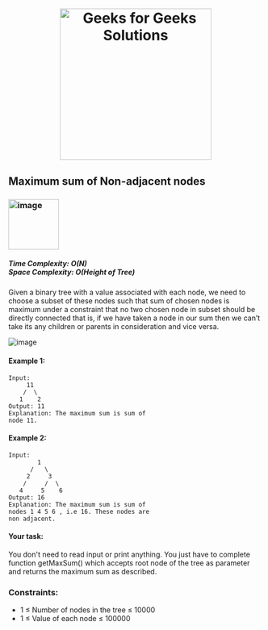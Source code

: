 <h1 align="center"><a href="https://www.linkedin.com/in/antriksh1305/"><img src="https://repository-images.githubusercontent.com/389729275/371ba38b-8a03-4bff-916c-c3fa5396ceda" alt="Geeks for Geeks Solutions" width="300"></a>
</h1>


## Maximum sum of Non-adjacent nodes

<h3><img width="100" alt="image" src="https://user-images.githubusercontent.com/100402656/215281956-745bfdd6-2534-44d3-8d9d-02f12cd7dbcc.png"></h3>

<h5>Time Complexity: <b>O(N)</b> <br>Space Complexity: <b>O(Height of Tree)</b></h5>

Given a binary tree with a value associated with each node, we need to choose a subset of these nodes such that sum of chosen nodes is maximum under a constraint that no two chosen node in subset should be directly connected that is, if we have taken a node in our sum then we can’t take its any children or parents in consideration and vice versa.

![image](https://github.com/Antriksh1305/Antriksh-DSA/assets/100402656/69c682f2-15ec-49d5-989a-8943077ca215)

#### Example 1:
```
Input:
     11
    /  \
   1    2
Output: 11
Explanation: The maximum sum is sum of
node 11.
```

#### Example 2:
```
Input:
        1
      /   \
     2     3
    /     /  \
   4     5    6
Output: 16
Explanation: The maximum sum is sum of
nodes 1 4 5 6 , i.e 16. These nodes are
non adjacent. 
```

#### Your task:
You don't need to read input or print anything. You just have to complete function getMaxSum() which accepts root node of the tree as parameter and returns the maximum sum as described.

### Constraints:
- 1 ≤ Number of nodes in the tree ≤ 10000
- 1 ≤ Value of each node ≤ 100000

